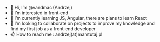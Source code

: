 - 👋 Hi, I’m @vandmac (Andrzej)
- 👀 I’m interested in front-end
- 🌱 I’m currently learning JS, Angular, there are plans to learn React
- 💞️ I’m looking to collaborate on projects to improve my knowledge and find my first job as a front-end developer
- 📫 How to reach me : andrzej(at)mamtutaj.pl

<!---
vandmac/vandmac is a ✨ special ✨ repository because its `README.md` (this file) appears on your GitHub profile.
You can click the Preview link to take a look at your changes.
--->

